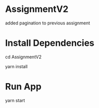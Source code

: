 # AssignmentV2
added pagination to previous assignment

# Install Dependencies

cd AssignmentV2

yarn install

# Run App

yarn start
